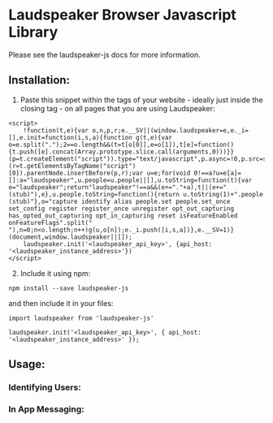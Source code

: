 # Laudspeaker Browser Javascript Library

Please see the laudspeaker-js docs for more information.


## Installation:

1. Paste this snippet within the <head> tags of your website - ideally just inside the closing </head> tag - on all pages that you are using Laudspeaker:
```
<script>
    !function(t,e){var o,n,p,r;e.__SV||(window.laudspeaker=e,e._i=[],e.init=function(i,s,a){function g(t,e){var o=e.split(".");2==o.length&&(t=t[o[0]],e=o[1]),t[e]=function(){t.push([e].concat(Array.prototype.slice.call(arguments,0)))}}(p=t.createElement("script")).type="text/javascript",p.async=!0,p.src=s.api_host+"/static/array.js",(r=t.getElementsByTagName("script")[0]).parentNode.insertBefore(p,r);var u=e;for(void 0!==a?u=e[a]=[]:a="laudspeaker",u.people=u.people||[],u.toString=function(t){var e="laudspeaker";return"laudspeaker"!==a&&(e+="."+a),t||(e+=" (stub)"),e},u.people.toString=function(){return u.toString(1)+".people (stub)"},o="capture identify alias people.set people.set_once set_config register register_once unregister opt_out_capturing has_opted_out_capturing opt_in_capturing reset isFeatureEnabled onFeatureFlags".split(" "),n=0;n<o.length;n++)g(u,o[n]);e._i.push([i,s,a])},e.__SV=1)}(document,window.laudspeaker||[]);
    laudspeaker.init('<laudspeaker_api_key>', {api_host: '<laudspeaker_instance_address>'})
</script>
```
2. Include it using npm:
```
npm install --save laudspeaker-js
```
and then include it in your files:
```
import laudspeaker from 'laudspeaker-js'

laudspeaker.init('<laudspeaker_api_key>', { api_host: '<laudspeaker_instance_address>' });
```

## Usage:

### Identifying Users:

### In App Messaging:
